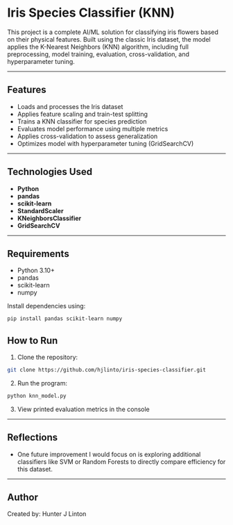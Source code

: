 # Iris Species Classifier (KNN)

This project is a complete AI/ML solution for classifying iris flowers based on their physical features. Built using the classic Iris dataset, the model applies the K-Nearest Neighbors (KNN) algorithm, including full preprocessing, model training, evaluation, cross-validation, and hyperparameter tuning.

---

## Features

- Loads and processes the Iris dataset
- Applies feature scaling and train-test splitting
- Trains a KNN classifier for species prediction
- Evaluates model performance using multiple metrics
- Applies cross-validation to assess generalization
- Optimizes model with hyperparameter tuning (GridSearchCV)

---

## Technologies Used

- **Python**
- **pandas**
- **scikit-learn**
- **StandardScaler**
- **KNeighborsClassifier**
- **GridSearchCV**

---

## Requirements

- Python 3.10+
- pandas
- scikit-learn
- numpy

Install dependencies using:

```bash
pip install pandas scikit-learn numpy
```

## How to Run

1. Clone the repository:
```bash
git clone https://github.com/hjlinto/iris-species-classifier.git
```
2. Run the program:
```bash
python knn_model.py
```
3. View printed evaluation metrics in the console

---

## Reflections
- One future improvement I would focus on is exploring additional classifiers like SVM or Random Forests to directly compare efficiency for this dataset.

---

## Author
Created by: Hunter J Linton


